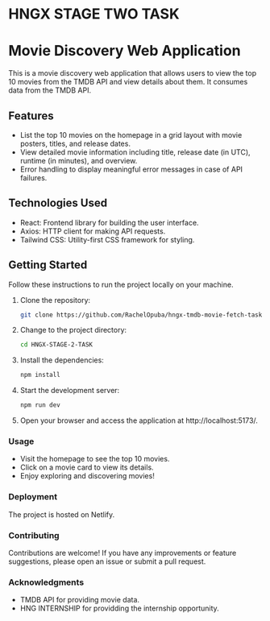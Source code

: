 # HNGX STAGE TWO TASK

# Movie Discovery Web Application

This is a movie discovery web application that allows users to view the top 10 movies from the TMDB API and view details about them. It consumes data from the TMDB API.

## Features

- List the top 10 movies on the homepage in a grid layout with movie posters, titles, and release dates.
- View detailed movie information including title, release date (in UTC), runtime (in minutes), and overview.
- Error handling to display meaningful error messages in case of API failures.

## Technologies Used

- React: Frontend library for building the user interface.
- Axios: HTTP client for making API requests.
- Tailwind CSS: Utility-first CSS framework for styling.

## Getting Started

Follow these instructions to run the project locally on your machine.

1. Clone the repository:

   ```bash
   git clone https://github.com/RachelOpuba/hngx-tmdb-movie-fetch-task.git
   ```

2. Change to the project directory:

   ```bash
   cd HNGX-STAGE-2-TASK
   ```

3. Install the dependencies:

   ```bash
   npm install
   ```

4. Start the development server:

   ```bash
   npm run dev
   ```

5. Open your browser and access the application at http://localhost:5173/.

### Usage

- Visit the homepage to see the top 10 movies.
- Click on a movie card to view its details.
- Enjoy exploring and discovering movies!

### Deployment

The project is hosted on Netlify.

### Contributing

Contributions are welcome! If you have any improvements or feature suggestions, please open an issue or submit a pull request.

### Acknowledgments

- TMDB API for providing movie data.
- HNG INTERNSHIP for providding the internship opportunity.
